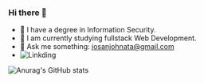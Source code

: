 ### Hi there 👋

- 🔭 I have a degree in Information Security.
- 🌱 I am currently studying fullstack Web Development.
- 💬 Ask me something: josanjohnata@gmail.com
- <img src="https://camo.githubusercontent.com/a80d00f23720d0bc9f55481cfcd77ab79e141606829cf16ec43f8cacc7741e46/68747470733a2f2f696d672e736869656c64732e696f2f62616467652f4c696e6b6564496e2d3030373742353f7374796c653d666f722d7468652d6261646765266c6f676f3d6c696e6b6564696e266c6f676f436f6c6f723d7768697465" alt="Linkding" data-canonical-src="https://img.shields.io/badge/LinkedIn-0077B5?style=for-the-badge&amp;logo=linkedin&amp;logoColor=white" style="max-width:100%;">


![Anurag's GitHub stats](https://github-readme-stats.vercel.app/api?username=josanjohnata&count_private=true&show_icons=true&theme=dracula)
